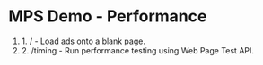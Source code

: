 <h1>MPS Demo - Performance</h1>
<ol>
<li>1.  / - Load ads onto a blank page.</li>
<li>2.  /timing - Run performance testing using Web Page Test API.</li>
</ol>
